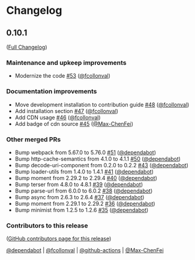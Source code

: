 # Changelog

<!-- <START NEW CHANGELOG ENTRY> -->

## 0.10.1

([Full Changelog](https://github.com/jupyterlab-contrib/jupyter-ui-toolkit/compare/v0.9.1...d687dc2f1f656ac2e6782cf8ffc6edcbf6bcf6bb))

### Maintenance and upkeep improvements

- Modernize the code [#53](https://github.com/jupyterlab-contrib/jupyter-ui-toolkit/pull/53) ([@fcollonval](https://github.com/fcollonval))

### Documentation improvements

- Move development installation to contribution guide [#48](https://github.com/jupyterlab-contrib/jupyter-ui-toolkit/pull/48) ([@fcollonval](https://github.com/fcollonval))
- Add installation section [#47](https://github.com/jupyterlab-contrib/jupyter-ui-toolkit/pull/47) ([@fcollonval](https://github.com/fcollonval))
- Add CDN usage [#46](https://github.com/jupyterlab-contrib/jupyter-ui-toolkit/pull/46) ([@fcollonval](https://github.com/fcollonval))
- Add badge of cdn source [#45](https://github.com/jupyterlab-contrib/jupyter-ui-toolkit/pull/45) ([@Max-ChenFei](https://github.com/Max-ChenFei))

### Other merged PRs

- Bump webpack from 5.67.0 to 5.76.0 [#51](https://github.com/jupyterlab-contrib/jupyter-ui-toolkit/pull/51) ([@dependabot](https://github.com/dependabot))
- Bump http-cache-semantics from 4.1.0 to 4.1.1 [#50](https://github.com/jupyterlab-contrib/jupyter-ui-toolkit/pull/50) ([@dependabot](https://github.com/dependabot))
- Bump decode-uri-component from 0.2.0 to 0.2.2 [#43](https://github.com/jupyterlab-contrib/jupyter-ui-toolkit/pull/43) ([@dependabot](https://github.com/dependabot))
- Bump loader-utils from 1.4.0 to 1.4.1 [#41](https://github.com/jupyterlab-contrib/jupyter-ui-toolkit/pull/41) ([@dependabot](https://github.com/dependabot))
- Bump moment from 2.29.2 to 2.29.4 [#40](https://github.com/jupyterlab-contrib/jupyter-ui-toolkit/pull/40) ([@dependabot](https://github.com/dependabot))
- Bump terser from 4.8.0 to 4.8.1 [#39](https://github.com/jupyterlab-contrib/jupyter-ui-toolkit/pull/39) ([@dependabot](https://github.com/dependabot))
- Bump parse-url from 6.0.0 to 6.0.2 [#38](https://github.com/jupyterlab-contrib/jupyter-ui-toolkit/pull/38) ([@dependabot](https://github.com/dependabot))
- Bump async from 2.6.3 to 2.6.4 [#37](https://github.com/jupyterlab-contrib/jupyter-ui-toolkit/pull/37) ([@dependabot](https://github.com/dependabot))
- Bump moment from 2.29.1 to 2.29.2 [#36](https://github.com/jupyterlab-contrib/jupyter-ui-toolkit/pull/36) ([@dependabot](https://github.com/dependabot))
- Bump minimist from 1.2.5 to 1.2.6 [#35](https://github.com/jupyterlab-contrib/jupyter-ui-toolkit/pull/35) ([@dependabot](https://github.com/dependabot))

### Contributors to this release

([GitHub contributors page for this release](https://github.com/jupyterlab-contrib/jupyter-ui-toolkit/graphs/contributors?from=2022-03-21&to=2023-06-28&type=c))

[@dependabot](https://github.com/search?q=repo%3Ajupyterlab-contrib%2Fjupyter-ui-toolkit+involves%3Adependabot+updated%3A2022-03-21..2023-06-28&type=Issues) | [@fcollonval](https://github.com/search?q=repo%3Ajupyterlab-contrib%2Fjupyter-ui-toolkit+involves%3Afcollonval+updated%3A2022-03-21..2023-06-28&type=Issues) | [@github-actions](https://github.com/search?q=repo%3Ajupyterlab-contrib%2Fjupyter-ui-toolkit+involves%3Agithub-actions+updated%3A2022-03-21..2023-06-28&type=Issues) | [@Max-ChenFei](https://github.com/search?q=repo%3Ajupyterlab-contrib%2Fjupyter-ui-toolkit+involves%3AMax-ChenFei+updated%3A2022-03-21..2023-06-28&type=Issues)

<!-- <END NEW CHANGELOG ENTRY> -->
